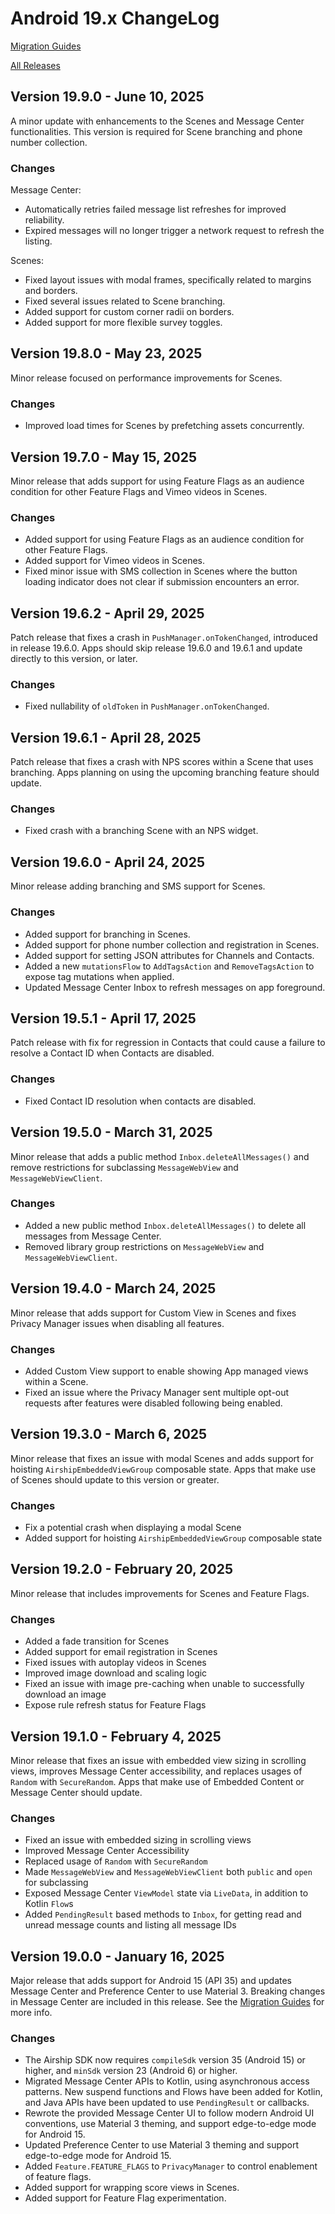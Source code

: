 # Android 19.x ChangeLog

[Migration Guides](https://github.com/urbanairship/android-library/tree/main/documentation/migration)

[All Releases](https://github.com/urbanairship/android-library/releases)

## Version 19.9.0 - June 10, 2025
A minor update with enhancements to the Scenes and Message Center functionalities. This version is required for Scene branching and phone number collection.

### Changes
Message Center:
- Automatically retries failed message list refreshes for improved reliability.
- Expired messages will no longer trigger a network request to refresh the listing.

Scenes:
- Fixed layout issues with modal frames, specifically related to margins and borders.
- Fixed several issues related to Scene branching.
- Added support for custom corner radii on borders.
- Added support for more flexible survey toggles.

## Version 19.8.0 - May 23, 2025
Minor release focused on performance improvements for Scenes.

### Changes
- Improved load times for Scenes by prefetching assets concurrently.

## Version 19.7.0 - May 15, 2025
Minor release that adds support for using Feature Flags as an audience condition for other Feature Flags and Vimeo videos in Scenes.

### Changes
- Added support for using Feature Flags as an audience condition for other Feature Flags.
- Added support for Vimeo videos in Scenes.
- Fixed minor issue with SMS collection in Scenes where the button loading indicator does not clear if submission encounters an error.

## Version 19.6.2 - April 29, 2025
Patch release that fixes a crash in `PushManager.onTokenChanged`, introduced in release 19.6.0.
Apps should skip release 19.6.0 and 19.6.1 and update directly to this version, or later.

### Changes
- Fixed nullability of `oldToken` in `PushManager.onTokenChanged`.

## Version 19.6.1 - April 28, 2025
Patch release that fixes a crash with NPS scores within a Scene that uses branching. Apps planning
on using the upcoming branching feature should update.

### Changes
- Fixed crash with a branching Scene with an NPS widget.

## Version 19.6.0 - April 24, 2025
Minor release adding branching and SMS support for Scenes.

### Changes
- Added support for branching in Scenes.
- Added support for phone number collection and registration in Scenes.
- Added support for setting JSON attributes for Channels and Contacts.
- Added a new `mutationsFlow` to `AddTagsAction` and `RemoveTagsAction` to expose tag mutations when applied.
- Updated Message Center Inbox to refresh messages on app foreground.

## Version 19.5.1 - April 17, 2025
Patch release with fix for regression in Contacts that could cause a failure to resolve a Contact ID when Contacts are disabled.

### Changes
- Fixed Contact ID resolution when contacts are disabled.

## Version 19.5.0 - March 31, 2025
Minor release that adds a public method `Inbox.deleteAllMessages()` and remove restrictions for subclassing `MessageWebView` and `MessageWebViewClient`.

### Changes
- Added a new public method `Inbox.deleteAllMessages()` to delete all messages from Message Center.
- Removed library group restrictions on `MessageWebView` and `MessageWebViewClient`.


## Version 19.4.0 - March 24, 2025
Minor release that adds support for Custom View in Scenes and fixes Privacy Manager issues when disabling all features.

### Changes
- Added Custom View support to enable showing App managed views within a Scene.
- Fixed an issue where the Privacy Manager sent multiple opt-out requests after features were disabled following being enabled.

## Version 19.3.0 - March 6, 2025
Minor release that fixes an issue with modal Scenes and adds support for hoisting `AirshipEmbeddedViewGroup` composable state.
Apps that make use of Scenes should update to this version or greater.

### Changes
- Fix a potential crash when displaying a modal Scene
- Added support for hoisting `AirshipEmbeddedViewGroup` composable state

## Version 19.2.0 - February 20, 2025
Minor release that includes improvements for Scenes and Feature Flags.

### Changes
- Added a fade transition for Scenes
- Added support for email registration in Scenes
- Fixed issues with autoplay videos in Scenes
- Improved image download and scaling logic
- Fixed an issue with image pre-caching when unable to successfully download an image
- Expose rule refresh status for Feature Flags

## Version 19.1.0 - February 4, 2025
Minor release that fixes an issue with embedded view sizing in scrolling views, improves Message Center accessibility, and replaces usages of `Random` with `SecureRandom`.
Apps that make use of Embedded Content or Message Center should update.

### Changes
- Fixed an issue with embedded sizing in scrolling views
- Improved Message Center Accessibility
- Replaced usage of `Random` with `SecureRandom`
- Made `MessageWebView` and `MessageWebViewClient` both `public` and `open` for subclassing
- Exposed Message Center `ViewModel` state via `LiveData`, in addition to Kotlin `Flow`s
- Added `PendingResult` based methods to `Inbox`, for getting read and unread message counts and listing all message IDs

## Version 19.0.0 - January 16, 2025
Major release that adds support for Android 15 (API 35) and updates Message Center and Preference Center to use Material 3.
Breaking changes in Message Center are included in this release. See the [Migration Guides](https://github.com/urbanairship/android-library/tree/main/documentation/migration/migration-guide-18-19.md) for more info.

### Changes
- The Airship SDK now requires `compileSdk` version 35 (Android 15) or higher, and `minSdk` version 23 (Android 6) or higher.
- Migrated Message Center APIs to Kotlin, using asynchronous access patterns. New suspend functions and Flows have been added for Kotlin, and Java APIs have been updated to use `PendingResult` or callbacks.
- Rewrote the provided Message Center UI to follow modern Android UI conventions, use Material 3 theming, and support edge-to-edge mode for Android 15.
- Updated Preference Center to use Material 3 theming and support edge-to-edge mode for Android 15.
- Added `Feature.FEATURE_FLAGS` to `PrivacyManager` to control enablement of feature flags.
- Added support for wrapping score views in Scenes.
- Added support for Feature Flag experimentation.
